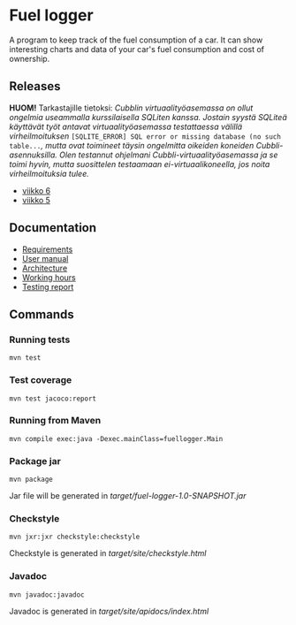 # Fuel logger

A program to keep track of the fuel consumption of a car. It can show interesting charts and data of your car's fuel consumption and cost of ownership. 

## Releases
__HUOM!__ Tarkastajille tietoksi: *Cubblin virtuaalityöasemassa on ollut ongelmia useammalla kurssilaisella SQLiten kanssa. Jostain syystä SQLiteä käyttävät työt antavat virtuaalityöasemassa testattaessa välillä virheilmoituksen* ```[SQLITE_ERROR] SQL error or missing database (no such table...```*, mutta ovat toimineet täysin ongelmitta oikeiden koneiden Cubbli-asennuksilla. Olen testannut ohjelmani Cubbli-virtuaalityöasemassa ja se toimi hyvin, mutta suosittelen testaamaan ei-virtuaalikoneella, jos noita virheilmoituksia tulee.*
* [viikko 6](https://github.com/Lukxsx/ot-harjoitustyo/releases/tag/viikko6)
* [viikko 5](https://github.com/Lukxsx/ot-harjoitustyo/releases/tag/viikko5)

## Documentation
* [Requirements](fuel-logger/documentation/requirements.md)
* [User manual](fuel-logger/documentation/user-manual.md)
* [Architecture](fuel-logger/documentation/architecture.md)
* [Working hours](fuel-logger/documentation/working%20hours.md)
* [Testing report](fuel-logger/documentation/testing.md)

## Commands

### Running tests
```
mvn test
```

### Test coverage
```
mvn test jacoco:report
```

### Running from Maven
```
mvn compile exec:java -Dexec.mainClass=fuellogger.Main
```

### Package jar
```
mvn package
```
Jar file will be generated in _target/fuel-logger-1.0-SNAPSHOT.jar_

### Checkstyle
```
mvn jxr:jxr checkstyle:checkstyle
```
Checkstyle is generated in _target/site/checkstyle.html_

### Javadoc
```
mvn javadoc:javadoc
```
Javadoc is generated in _target/site/apidocs/index.html_
